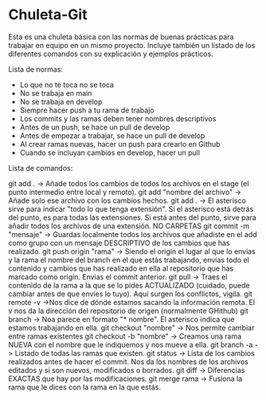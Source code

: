 # Chuleta-Git

Esta es una chuleta básica con las normas de buenas prácticas para trabajar en equipo en un mismo proyecto.
Incluye también un listado de los diferentes comandos con su explicación y ejemplos prácticos.

Lista de normas:
- Lo que no te toca no se toca
- No se trabaja en main
- No se trabaja en develop
- Siempre hacer push a tu rama de trabajo
- Los commits y las ramas deben tener nombres descriptivos
- Antes de un push, se hace un pull de develop
- Antes de empezar a trabajar, se hace un pull de develop
- Al crear ramas nuevas, hacer un push para crearlo en Github
- Cuando se incluyan cambios en develop, hacer un pull

Lista de comandos:

git add . -> Añade todos los cambios de todos los archivos en el stage (el punto intermedio entre local y remoto).
git add "nombre del archivo" -> Añade solo ese archivo con los cambios hechos.
git add *.* -> El asterisco sirve para indicar "todo lo que tenga extensión". Si el asterisco está detrás del punto, es para todas las extensiones. Si está antes del punto, sirve para añadir todos los archivos de una extensión. NO CARPETAS
git commit -m "mensaje" -> Guardas localmente todos los archivos que añadiste en el add como grupo con un mensaje DESCRIPTIVO de los cambios que has realizado.
git push origin "rama" -> Siendo el origin el lugar al que lo envias y la rama el nombre del branch en el que estás trabajando, envías todo el contenido y cambios que has realizado en ella al repositorio que has marcado como origin. Envias el commit anterior.
git pull -> Traes el contenido de la rama a la que se lo pides ACTUALIZADO (cuidado, puede cambiar antes de que envíes lo tuyo). Aqui surgen los conflictos, vigila.
git remote -v ->Nos dice de dónde estamos sacando la información remota. El v nos da la dirección del repositorio de origen (normalmente GHithub)
git branch -> Noa parece en formato "* nombre". El asterisco indica que estamos trabajando en ella. 
git checkout "nombre" -> Nos permite cambiar entre ramas existentes
git checkout -b "nombre" -> Creamos una rama NUEVA con el nombre que le indiquemos y nos mueve a ella. 
git branch -a -> Listado de todas las ramas que existen.
git status -> Lista de los cambios realizados antes de hacer el commit. Nos da los nombres de los archivos editados y si son nuevos, modificados o borrados.
git diff -> Diferencias EXACTAS que hay por las modificaciones. 
git merge rama -> Fusiona la rama que le dices con la rama en la que estás.
